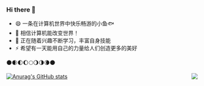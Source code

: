 ### Hi there 👋

- 😄 一条在计算机世界中快乐畅游的小鱼🐟
- 🌠 相信计算机能改变世界！
- 🌱 正在随着兴趣不断学习，丰富自身技能
- ⚡ 希望有一天能用自己的力量给人们创造更多的美好

🌑🌒🌓🌔🌕🌖🌗🌘🌑

<!--
**Abilish/Abilish** is a ✨ _special_ ✨ repository because its `README.md` (this file) appears on your GitHub profile.

Here are some ideas to get you started:

- 🔭 I’m currently working on ...
- 🌱 I’m currently learning ...
- 👯 I’m looking to collaborate on ...
- 🤔 I’m looking for help with ...
- 💬 Ask me about ...
- 📫 How to reach me: ...
- 😄 Pronouns: ...
- ⚡ Fun fact: ...
-->

[![Anurag's GitHub stats](https://github-readme-stats.vercel.app/api?username=abilish)](https://github.com/abilish/github-readme-stats)
<img align="right" src="https://github-readme-stats.vercel.app/api/top-langs/?username=abilish&show_icons=true">


<!-- [![Anurag's GitHub stats](https://github-readme-stats.vercel.app/api?username=abilish)](https://github.com/abilish/github-readme-stats)



[![Top Langs](https://github-readme-stats.vercel.app/api/top-langs/?username=abilish)](https://github.com/abilish/github-readme-stats)
 -->

